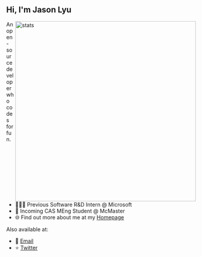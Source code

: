 ## Hi, I'm Jason Lyu

<img align="right" src="https://github-readme-stats.vercel.app/api?username=xjasonlyu&show_icons=true&count_private=true&hide_border=true&include_all_commits=true" alt="stats" width="480px">

An open-source developer who codes for fun.

- 👨🏻‍💻 Previous Software R&D Intern @ Microsoft
- 🏫 Incoming CAS MEng Student @ McMaster
- 🌐 Find out more about me at my [Homepage](https://12x.me/)

Also available at:

- 📧 [Email](mailto:xjasonlyu@gmail.com)
- ⭐️ [Twitter](https://twitter.com/xjasonlyu)
